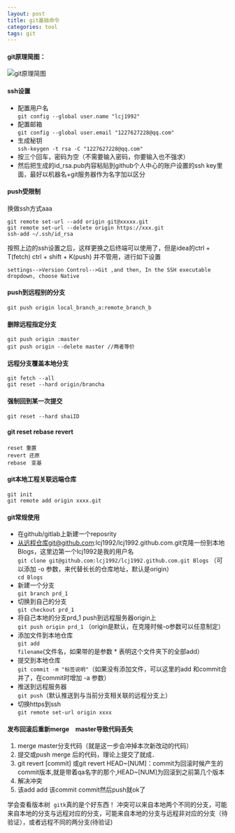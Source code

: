 ```yaml
---
layout: post
title: git基础命令
categories: tool
tags: git
---
```


#### git原理简图：

![git原理简图](http://lcj1992.github.io/images/git/git.png)

#### ssh设置

*	配置用户名     
	`git config --global user.name "lcj1992" `
*	配置邮箱     
	`git config --global user.email "1227627228@qq.com"`  
*	生成秘钥    
	`ssh-keygen -t rsa -C "1227627228@qq.com"` 
*	按三个回车，密码为空（不需要输入密码，你要输入也不强求）  
*	然后把生成的id_rsa.pub内容粘贴到github个人中心的账户设置的ssh key里面，最好以机器名+git服务器作为名字加以区分

#### push受限制
换做ssh方式aaa

    git remote set-url --add origin git@xxxxx.git
    git remote set-url --delete origin https://xxx.git
    ssh-add ~/.ssh/id_rsa

按照上边的ssh设置之后，这样更换之后终端可以使用了，但是idea的ctrl + T(fetch)  ctrl + shift + K(push) 并不管用，进行如下设置

    settings-->Version Control-->Git ,and then, In the SSH executable dropdown, choose Native

#### push到远程别的分支

    git push origin local_branch_a:remote_branch_b

#### 删除远程指定分支

    git push origin :master
    git push origin --delete master //两者等价

#### 远程分支覆盖本地分支

    git fetch --all
    git reset --hard origin/brancha

#### 强制回到某一次提交

    git reset --hard shaiID

#### git reset rebase revert

    reset 重置
    revert 还原
    rebase　变基
    
#### git本地工程关联远端仓库

    git init
    git remote add origin xxxx.git

#### git常规使用
 
*	在github/gitlab上新建一个reposrity      
*	从远程仓库git@github.com:lcj1992/lcj1992.github.com.git克隆一份到本地Blogs，这里边第一个lcj1992是我的用户名  
	`git clone git@github.com:lcj1992/lcj1992.github.com.git Blogs` （可以添加 -o 参数，来代替长长的仓库地址，默认是origin）   
	`cd Blogs`
*	新建一个分支  
	`git branch prd_1`
*	切换到自己的分支  
	`git checkout prd_1`
*	将自己本地的分支prd_1 push到远程服务器origin上  
	`git push origin prd_1` （origin是默认，在克隆时候-o参数可以任意制定）
*	添加文件到本地仓库  
	 `git add filename`(文件名，如果带的是参数 * 表明这个文件夹下的全部add）
*	提交到本地仓库  
    `git commit -m "标签说明"`（如果没有添加文件，可以这里的add 和commit合并了，在commit时增加 -a 参数）
*	推送到远程服务器  
    `git push`（默认推送到与当前分支相关联的远程分支上）
*	切换https到ssh  
	`git remote set-url origin xxxx`

#### 发布回滚后重新merge　master导致代码丢失

1.  merge master分支代码（就是这一步会冲掉本次新改动的代码）
2.  提交或push merge 后的代码，理论上提交了就成．
3.  git revert [commit] 或git revert HEAD~[NUM]：commit为回滚时候产生的commit版本,就是带着qa名字的那个,HEAD~[NUM]为回滚到之前第几个版本
4.  解决冲突
5.  该add add 该commit commit然后push就ok了

学会查看版本树  &nbsp;`gitk`真的是个好东西！
冲突可以来自本地两个不同的分支，可能来自本地的分支与远程对应的分支，可能来自本地的分支与远程非对应的分支（待验证），或者远程不同的两分支(待验证)
